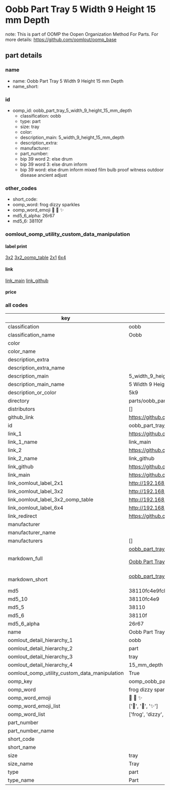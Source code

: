 # Oobb Part Tray 5 Width 9 Height 15 mm Depth  

note: This is part of OOMP the Oopen Organization Method For Parts. For more details: https://github.com/oomlout/oomp_base

##  part details
  







### name
* name: Oobb Part Tray 5 Width 9 Height 15 mm Depth
* name_short: 
### id
* oomp_id: oobb_part_tray_5_width_9_height_15_mm_depth
  * classification: oobb
  * type: part
  * size: tray
  * color: 
  * description_main: 5_width_9_height_15_mm_depth
  * description_extra: 
  * manufacturer: 
  * part_number: 
  * bip 39 word 2: else drum
  * bip 39 word 3: else drum inform
  * bip 39 word: else drum inform mixed film bulb proof witness outdoor disease ancient adjust

### other_codes
* short_code: 
* oomp_word: frog dizzy sparkles
* oomp_word_emoji :frog: :dizzy: :sparkles:
* md5_6_alpha: 26r67
* md5_6: 38110f






### oomlout_oomp_utility_custom_data_manipulation
#### label print
[3x2](http://192.168.1.245:1112/?label=oomp%2026r67)
[3x2_oomp_table](http://192.168.1.108:1112/?label=oomp%2026r67)
[2x1](http://192.168.1.242:1112/?label=oomp%2026r67)
[6x4](http://192.168.1.55:1112/?label=oomp%2026r67)    

#### link

[link_main](https://github.com/oomlout/oomlout_oomp_version_1_messy/tree/main/parts/oobb_part_tray_5_width_9_height_15_mm_depth) [link_github](https://github.com/oomlout/oomlout_oomp_version_1_messy/tree/main/parts/oobb_part_tray_5_width_9_height_15_mm_depth)                             

#### price







### all codes 
| key | value |  
| --- | --- |  
| classification | oobb |  
| classification_name | Oobb |  
| color |  |  
| color_name |  |  
| description_extra |  |  
| description_extra_name |  |  
| description_main | 5_width_9_height_15_mm_depth |  
| description_main_name | 5 Width 9 Height 15 mm Depth |  
| description_or_color | 5k9 |  
| directory | parts/oobb_part_tray_5_width_9_height_15_mm_depth |  
| distributors | [] |  
| github_link | https://github.com/oomlout/oomlout_oomp_part_src/tree/main/parts/oobb_part_tray_5_width_9_height_15_mm_depth |  
| id | oobb_part_tray_5_width_9_height_15_mm_depth |  
| link_1 | https://github.com/oomlout/oomlout_oomp_version_1_messy/tree/main/parts/oobb_part_tray_5_width_9_height_15_mm_depth |  
| link_1_name | link_main |  
| link_2 | https://github.com/oomlout/oomlout_oomp_version_1_messy/tree/main/parts/oobb_part_tray_5_width_9_height_15_mm_depth |  
| link_2_name | link_github |  
| link_github | https://github.com/oomlout/oomlout_oomp_version_1_messy/tree/main/parts/oobb_part_tray_5_width_9_height_15_mm_depth |  
| link_main | https://github.com/oomlout/oomlout_oomp_version_1_messy/tree/main/parts/oobb_part_tray_5_width_9_height_15_mm_depth |  
| link_oomlout_label_2x1 | http://192.168.1.242:1112/?label=oomp%2026r67 |  
| link_oomlout_label_3x2 | http://192.168.1.245:1112/?label=oomp%2026r67 |  
| link_oomlout_label_3x2_oomp_table | http://192.168.1.108:1112/?label=oomp%2026r67 |  
| link_oomlout_label_6x4 | http://192.168.1.55:1112/?label=oomp%2026r67 |  
| link_redirect | https://github.com/oomlout/oomlout_oomp_version_1_messy/tree/main/parts/oobb_part_tray_5_width_9_height_15_mm_depth |  
| manufacturer |  |  
| manufacturer_name |  |  
| manufacturers | [] |  
| markdown_full | [oobb_part_tray_5_width_9_height_15_mm_depth](none)<br>[](none)<br>[Oobb Part Tray 5 Width 9 Height 15 Mm Depth](none)<br><br> |  
| markdown_short | [oobb_part_tray_5_width_9_height_15_mm_depth](none)<br><br> |  
| md5 | 38110fc4e9fcb58877ab28e2e710e241 |  
| md5_10 | 38110fc4e9 |  
| md5_5 | 38110 |  
| md5_6 | 38110f |  
| md5_6_alpha | 26r67 |  
| name | Oobb Part Tray 5 Width 9 Height 15 mm Depth |  
| oomlout_detail_hierarchy_1 | oobb |  
| oomlout_detail_hierarchy_2 | part |  
| oomlout_detail_hierarchy_3 | tray |  
| oomlout_detail_hierarchy_4 | 15_mm_depth |  
| oomlout_oomp_utility_custom_data_manipulation | True |  
| oomp_key | oomp_oobb_part_tray_5_width_9_height_15_mm_depth |  
| oomp_word | frog dizzy sparkles |  
| oomp_word_emoji | :frog: :dizzy: :sparkles: |  
| oomp_word_emoji_list | [':frog:', ':dizzy:', ':sparkles:'] |  
| oomp_word_list | ['frog', 'dizzy', 'sparkles'] |  
| part_number |  |  
| part_number_name |  |  
| short_code |  |  
| short_name |  |  
| size | tray |  
| size_name | Tray |  
| type | part |  
| type_name | Part |  

